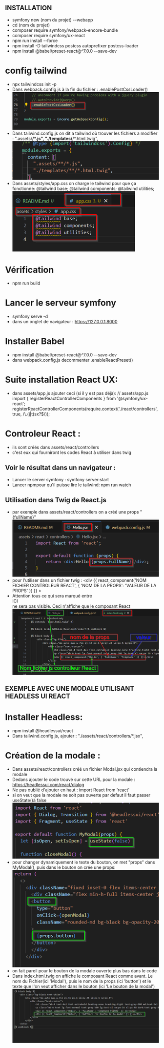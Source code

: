 ## INSTALLATION
- symfony new (nom du projet) --webapp
- cd (nom du projet)
- composer require symfony/webpack-encore-bundle
- composer require symfony/ux-react
- npm run install --force
- npm install -D tailwindcss postcss autoprefixer postcss-loader
- npm install @babel/preset-react@^7.0.0 --save-dev
# config tailwind
- npx tailwindcss init -p
- Dans webpack.config.js à la fin du fichier : .enablePostCssLoader()
![webpackconfig-tailwind](image.png)
- Dans tailwind.config.js on dit a tailwind où trouver les fichiers a modifier : 
    ".assets/**/*.js",
    "./templates/**/*.html.twig",
![tailwind-config-js](image-1.png)
- Dans assets/styles/app.css on charge le tailwind pour que ça fonctionne: 
@tailwind base;
@tailwind components;
@tailwind utilities;
![tailwind-app-css](image-2.png)

# Vérification
- npm run build

# Lancer le serveur symfony
- symfony serve -d
- dans un onglet de navigateur : https://127.0.0.1:8000

# Installer Babel
- npm install @babel/preset-react@^7.0.0 --save-dev
- dans webpack.config.js decommenter .enableReactPreset()

# Suite installation React UX:
- dans assets/app.js ajouter ceci (si il y est pas déjà): // assets/app.js
import { registerReactControllerComponents } from '@symfony/ux-react';
registerReactControllerComponents(require.context('./react/controllers', true, /\\.(j|t)sx?$/));

# Controleur React : 
- ils sont créés dans assets/react/controllers
- c'est eux qui fourniront les codes React à utiliser dans twig

## Voir le résultat dans un navigateur :
- Lancer le server symfony : symfony server:start
- Lancer npmpour qu'il puisse lire le tailwind: npm run watch

## Utilisation dans Twig de React.js
- par exemple dans assets/react/controllers on a créé une props "{fullName}"
![prosp-fullName](image-3.png)
- pour l'utiliser dans un fichier twig : <div {{ react_component('NOM FICHIER CONTROLEUR REACT', { 'NOM DE LA PROPS': 'VALEUR DE LA PROPS' }) }} ></div>
- Attention tous ce qui sera marqué entre <div>ICI</div> ne sera pas visible. Ceci n'affiche que le composant React 
![utilisation-props-dans-twig](image-4.png)


## EXEMPLE AVEC UNE MODALE UTILISANT HEADLESS UI REACT

# Installer Headless:
- npm install @headlessui/react
- Dans tailwind.config.js, ajouter : "./assets/react/controllers/*.jsx",

# Création de la modale :
- Dans assets/react/controllers créé un fichier Modal.jsx  qui contiendra la modale
- Dedans ajouter le code trouvé sur cette URL pour la modale : https://headlessui.com/react/dialog
- Ne pas oublié d'ajouter en haut : import React from 'react'
- si on veut que la modale ne soit pas ouverte par defaut il faut passer useState()à false
![useStateFalse](image-5.png)
- pour changer dynamiquement le texte du bouton, on met "props" dans MyModal(), puis dans le bouton on crée une props:
![propsButton](image-6.png)
- on fait pareil pour le bouton de la modale ouverte plus bas dans le code
- Dans index.html.twig on affiche le composant React comme avant. Le nom du Fichier(ici 'Modal'), puis le nom de la props (ici 'button') et le texte que l'on veut afficher dans le bouton (ici 'Le bouton de la modal')
![afficher-bouton-modal](image-7.png)


